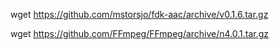 wget https://github.com/mstorsjo/fdk-aac/archive/v0.1.6.tar.gz

wget https://github.com/FFmpeg/FFmpeg/archive/n4.0.1.tar.gz
